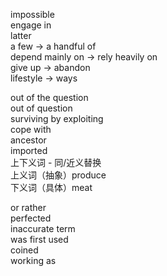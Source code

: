 impossible  
engage in  
latter  
a few -> a handful of  
depend mainly on -> rely heavily on  
give up -> abandon  
lifestyle -> ways  

out of the question  
out of question  
surviving by exploiting   
cope with  
ancestor  
imported  
上下义词 - 同/近义替换  
上义词（抽象）produce  
下义词（具体）meat  

or rather  
perfected  
inaccurate term  
was first used  
coined  
working as  
